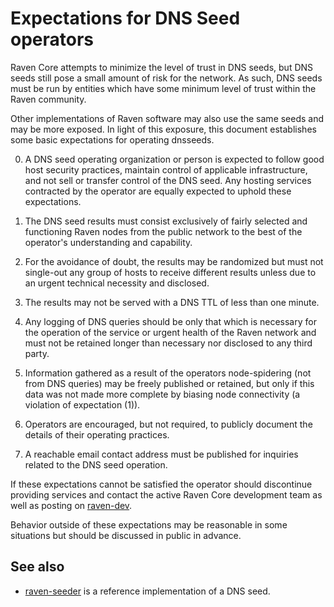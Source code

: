 Expectations for DNS Seed operators
====================================

Raven Core attempts to minimize the level of trust in DNS seeds,
but DNS seeds still pose a small amount of risk for the network.
As such, DNS seeds must be run by entities which have some minimum
level of trust within the Raven community.

Other implementations of Raven software may also use the same
seeds and may be more exposed. In light of this exposure, this
document establishes some basic expectations for operating dnsseeds.

0. A DNS seed operating organization or person is expected to follow good
host security practices, maintain control of applicable infrastructure,
and not sell or transfer control of the DNS seed. Any hosting services
contracted by the operator are equally expected to uphold these expectations.

1. The DNS seed results must consist exclusively of fairly selected and
functioning Raven nodes from the public network to the best of the
operator's understanding and capability.

2. For the avoidance of doubt, the results may be randomized but must not
single-out any group of hosts to receive different results unless due to an
urgent technical necessity and disclosed.

3. The results may not be served with a DNS TTL of less than one minute.

4. Any logging of DNS queries should be only that which is necessary
for the operation of the service or urgent health of the Raven
network and must not be retained longer than necessary nor disclosed
to any third party.

5. Information gathered as a result of the operators node-spidering
(not from DNS queries) may be freely published or retained, but only
if this data was not made more complete by biasing node connectivity
(a violation of expectation (1)).

6. Operators are encouraged, but not required, to publicly document the
details of their operating practices.

7. A reachable email contact address must be published for inquiries
related to the DNS seed operation.

If these expectations cannot be satisfied the operator should
discontinue providing services and contact the active Raven
Core development team as well as posting on
[raven-dev](https://lists.linuxfoundation.org/mailman/listinfo/raven-dev).

Behavior outside of these expectations may be reasonable in some
situations but should be discussed in public in advance.

See also
----------
- [raven-seeder](https://github.com/sipa/raven-seeder) is a reference implementation of a DNS seed.
